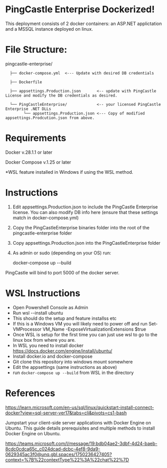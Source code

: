 # PingCastle Enterprise Dockerized!
This deployment consists of 2 docker containers: an ASP.NET applictation and a MSSQL instance deployed on linux.

# File Structure: 

pingcastle-enterprise/

      ├── docker-compose.yml  <--- Update with desired DB credentials
      
      ├── Dockerfile
      
      ├── appsettings.Production.json       <-- update with PingCastle License and modify the DB credentials as desired.
      
      └── PingCastleEnterprise/             <-- your licensed PingCastle Enterprise .NET DLLs
            └── appsettings.Production.json <--- Copy of modified appsettings.Prodcution.json from above.

# Requirements
Docker v.28.1.1 or later

Docker Compose v.1.25 or later

*WSL feature installed in Windows if using the WSL method.

# Instructions
1. Edit appsettings.Production.json to include the PingCastle Enterprise license. You can also modify DB info here (ensure that these settings match in docker-compose.yml)
2. Copy the PingCastleEnterprise binaries folder into the root of the pingcastle-enterprise folder
3. Copy appsettings.Production.json into the PingCastleEnterprise folder
4. As admin or sudo (depending on your OS) run: 

    docker-compose up --build

PingCastle will bind to port 5000 of the docker server.


# WSL Instructions
 
- Open Powershell Console as Admin
- Run wsl --install ubuntu
- This should do the setup and feature installss etc
- If this is a Windows VM you will likely need to power off and run Set-VMProcessor VM_Name -ExposeVirtualizationExtensions $true
- Once WSL is setup for the first time you can just use wsl to go to the linux box from where you are.
- In WSL you need to install docker https://docs.docker.com/engine/install/ubuntu/
- Install docker.io and docker-compose
- Git clone this repository into windows mount somewhere
- Edit the appsettings (same instructions as above)
- run `docker-compose up --build` from WSL in the directory
 
# References
https://learn.microsoft.com/en-us/sql/linux/quickstart-install-connect-docker?view=sql-server-ver17&tabs=cli&pivots=cs1-bash

Jumpstart your client-side server applications with Docker Engine on Ubuntu. This guide details prerequisites and multiple methods to install Docker Engine on Ubuntu.

https://teams.microsoft.com/l/message/19:bdb04ae2-3dbf-4d24-baeb-8cdc0cdca65c_c024dcad-dcbc-4ef8-9da9-0629345ac3f0@unq.gbl.spaces/1750236427405?context=%7B%22contextType%22%3A%22chat%22%7D

